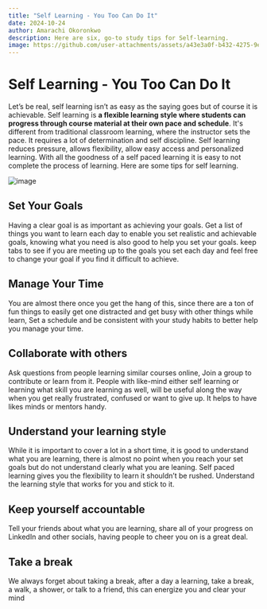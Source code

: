 ```yaml
---
title: "Self Learning - You Too Can Do It"
date: 2024-10-24
author: Amarachi Okoronkwo
description: Here are six, go-to study tips for Self-learning.
image: https://github.com/user-attachments/assets/a43e3a0f-b432-4275-9e93-b6b0c67d368d
---
```


# Self Learning - You Too Can Do It

Let’s be real, self learning isn’t as easy as the saying goes but of course it is achievable. 
Self learning is **a flexible learning style where students can progress through course material at their own pace and schedule**. It's different from traditional classroom learning, where the instructor sets the pace. It requires a lot of determination and self discipline. Self learning reduces pressure, allows flexibility, allow easy access and personalized learning. With all the goodness of a self paced learning it is easy to not complete the process  of learning.
Here are some tips for self learning.

![image](https://github.com/user-attachments/assets/a43e3a0f-b432-4275-9e93-b6b0c67d368d)



## Set Your Goals

Having a clear goal is as important as achieving your goals. Get a list of things you want to learn each day to enable you set realistic and achievable goals, knowing what you need is also good to help you set your goals. keep tabs to see if you are meeting up to the goals you set each day and feel free to change your goal if you find it difficult to achieve. 

## Manage Your Time

You are almost there once you get the hang of this, since there are a ton of fun things to easily get one distracted and get busy with other things while learn,  Set a schedule and be consistent with your study habits to better help you manage your time.

## **Collaborate with others**

Ask questions from people learning similar courses online, Join a group to contribute or learn from it. People with like-mind either self learning or learning what skill you are learning as well, will be useful along the way when you get really frustrated, confused or want to give up. It helps to have likes minds or mentors handy. 

## **Understand your learning style**

While it is important to cover a lot in a short time, it is good to understand what you are learning, there is almost no point when you reach your set goals but do not understand clearly what you are leaning. Self paced learning gives you the flexibility to learn it shouldn’t be rushed. Understand the learning style that works for you and stick to it.

## Keep yourself accountable

Tell your friends about what you are learning, share all of your progress on LinkedIn and other socials, having people to cheer you on is a great deal.

## Take a break

We always forget about taking a break, after a day a learning, take a break, a walk, a shower, or talk to a friend, this can energize you and clear your mind
